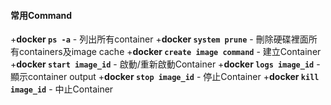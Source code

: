 #### 常用Command
+**docker `ps -a`** - 列出所有container
+**docker `system prune`** - 刪除硬碟裡面所有containers及image cache
+**docker `create image command`** - 建立Container
+**docker `start image_id`** - 啟動/重新啟動Container
+**docker `logs image_id`** - 顯示container output
+**docker `stop image_id`** - 停止Container
+**docker `kill image_id`** - 中止Container
